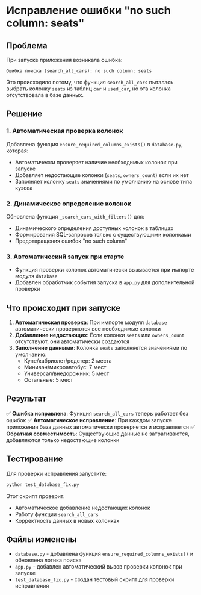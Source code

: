 # Исправление ошибки "no such column: seats"

## Проблема
При запуске приложения возникала ошибка:
```
Ошибка поиска (search_all_cars): no such column: seats
```

Это происходило потому, что функция `search_all_cars` пыталась выбрать колонку `seats` из таблиц `car` и `used_car`, но эта колонка отсутствовала в базе данных.

## Решение

### 1. Автоматическая проверка колонок
Добавлена функция `ensure_required_columns_exists()` в `database.py`, которая:
- Автоматически проверяет наличие необходимых колонок при запуске
- Добавляет недостающие колонки (`seats`, `owners_count`) если их нет
- Заполняет колонку `seats` значениями по умолчанию на основе типа кузова

### 2. Динамическое определение колонок
Обновлена функция `_search_cars_with_filters()` для:
- Динамического определения доступных колонок в таблицах
- Формирования SQL-запросов только с существующими колонками
- Предотвращения ошибок "no such column"

### 3. Автоматический запуск при старте
- Функция проверки колонок автоматически вызывается при импорте модуля `database`
- Добавлен обработчик события запуска в `app.py` для дополнительной проверки

## Что происходит при запуске

1. **Автоматическая проверка**: При импорте модуля `database` автоматически проверяются все необходимые колонки
2. **Добавление недостающих**: Если колонки `seats` или `owners_count` отсутствуют, они автоматически создаются
3. **Заполнение данными**: Колонка `seats` заполняется значениями по умолчанию:
   - Купе/кабриолет/родстер: 2 места
   - Минивэн/микроавтобус: 7 мест  
   - Универсал/внедорожник: 5 мест
   - Остальные: 5 мест

## Результат

✅ **Ошибка исправлена**: Функция `search_all_cars` теперь работает без ошибок
✅ **Автоматическое исправление**: При каждом запуске приложения база данных автоматически проверяется и исправляется
✅ **Обратная совместимость**: Существующие данные не затрагиваются, добавляются только недостающие колонки

## Тестирование

Для проверки исправления запустите:
```bash
python test_database_fix.py
```

Этот скрипт проверит:
- Автоматическое добавление недостающих колонок
- Работу функции `search_all_cars`
- Корректность данных в новых колонках

## Файлы изменены

- `database.py` - добавлена функция `ensure_required_columns_exists()` и обновлена логика поиска
- `app.py` - добавлен автоматический вызов проверки колонок при запуске
- `test_database_fix.py` - создан тестовый скрипт для проверки исправления
